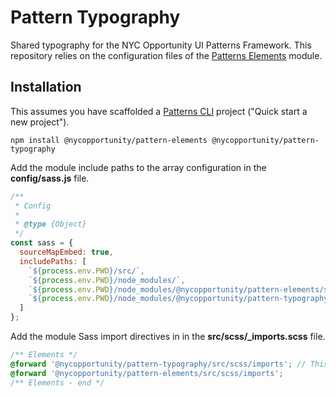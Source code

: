 # Pattern Typography

Shared typography for the NYC Opportunity UI Patterns Framework. This repository relies on the configuration files of the [Patterns Elements](https://github.com/NYCOpportunity/pattern-elements) module.

## Installation

This assumes you have scaffolded a [Patterns CLI](https://github.com/cityofnewyork/patterns-cli#i-want-to) project ("Quick start a new project").

```shell
npm install @nycopportunity/pattern-elements @nycopportunity/pattern-typography
```

Add the module include paths to the array configuration in the **config/sass.js** file.

```javascript
/**
 * Config
 *
 * @type {Object}
 */
const sass = {
  sourceMapEmbed: true,
  includePaths: [
    `${process.env.PWD}/src/`,
    `${process.env.PWD}/node_modules/`,
    `${process.env.PWD}/node_modules/@nycopportunity/pattern-elements/src/`,  // +
    `${process.env.PWD}/node_modules/@nycopportunity/pattern-typography/src/` // +
  ]
};
```

Add the module Sass import directives in in the **src/scss/_imports.scss** file.

```scss
/** Elements */
@forward '@nycopportunity/pattern-typography/src/scss/imports'; // This module includes @font-face and needs to be imported before all other declarations.
@forward '@nycopportunity/pattern-elements/src/scss/imports';
/** Elements - end */
```
